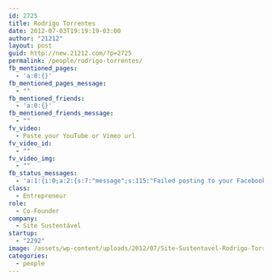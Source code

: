 ```yaml
---
id: 2725
title: Rodrigo Torrentes
date: 2012-07-03T19:19:19-03:00
author: "21212"
layout: post
guid: http://new.21212.com/?p=2725
permalink: /people/rodrigo-torrentes/
fb_mentioned_pages:
  - 'a:0:{}'
fb_mentioned_pages_message:
  - ""
fb_mentioned_friends:
  - 'a:0:{}'
fb_mentioned_friends_message:
  - ""
fv_video:
  - Paste your YouTube or Vimeo url
fv_video_id:
  - ""
fv_video_img:
  - ""
fb_status_messages:
  - 'a:1:{i:0;a:2:{s:7:"message";s:115:"Failed posting to your Facebook Timeline. Error: {"message":"Could not retrieve data from URL.","type":"Exception"}";s:5:"error";s:1:"1";}}'
class:
  - Entrepreneur
role:
  - Co-Founder
company:
  - Site Sustentável
startup:
  - "2292"
image: /assets/wp-content/uploads/2012/07/Site-Sustentavel-Rodrigo-Torrentes.png
categories:
  - people
---
```

